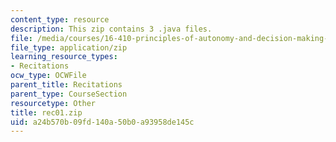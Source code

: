 ```yaml
---
content_type: resource
description: This zip contains 3 .java files.
file: /media/courses/16-410-principles-of-autonomy-and-decision-making-fall-2010/a24b570b09fd140a50b0a93958de145c_rec01.zip
file_type: application/zip
learning_resource_types:
- Recitations
ocw_type: OCWFile
parent_title: Recitations
parent_type: CourseSection
resourcetype: Other
title: rec01.zip
uid: a24b570b-09fd-140a-50b0-a93958de145c
---
```

